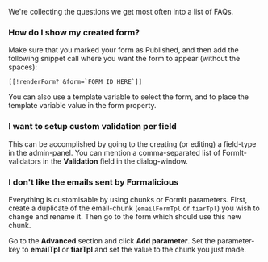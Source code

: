 We're collecting the questions we get most often into a list of FAQs.

### How do I show my created form?
Make sure that you marked your form as Published, and then add the following snippet call where you want the form to appear (without the spaces):

````
[[!renderForm? &form=`FORM ID HERE`]]
````

You can also use a template variable to select the form, and to place the template variable value in the form property.

### I want to setup custom validation per field
This can be accomplished by going to the creating (or editing) a field-type in the admin-panel.
You can mention a comma-separated list of FormIt-validators in the **Validation** field in the dialog-window.

### I don't like the emails sent by Formalicious
Everything is customisable by using chunks or FormIt parameters. 
First, create a duplicate of the email-chunk (`emailFormTpl` or `fiarTpl`) you wish to change and rename it. 
Then go to the form which should use this new chunk.

Go to the **Advanced** section and click **Add parameter**.
Set the parameter-key to **emailTpl** or **fiarTpl** and set the value to the chunk you just made.
